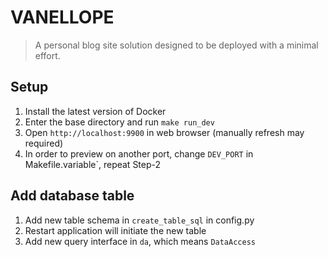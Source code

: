 # VANELLOPE

> A personal blog site solution designed to be deployed with a minimal effort.

## Setup

1. Install the latest version of Docker
2. Enter the base directory and run `make run_dev`
3. Open `http://localhost:9900` in web browser (manually refresh may required)
4. In order to preview on another port, change `DEV_PORT` in Makefile.variable`, repeat Step-2


## Add database table

1. Add new table schema in `create_table_sql` in config.py
2. Restart application will initiate the new table
3. Add new query interface in `da`, which means `DataAccess`
